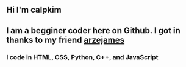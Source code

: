 ## Hi I'm calpkim
## I am a begginer coder here on Github. I got in thanks to my friend [arzejames](https://github.com/arzejames)
### I code in HTML, CSS, Python, C++, and JavaScript

<!--
**calpkim/calpkim** is a ✨ _special_ ✨ repository because its `README.md` (this file) appears on your GitHub profile.

Here are some ideas to get you started:

- 🔭 I’m currently working on ...
- 🌱 I’m currently learning ...
- 👯 I’m looking to collaborate on ...
- 🤔 I’m looking for help with ...
- 💬 Ask me about ...
- 📫 How to reach me: ...
- 😄 Pronouns: ...
- ⚡ Fun fact: ...
-->
